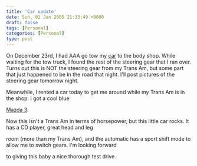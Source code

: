 ```yaml
---
title: 'Car update'
date: Sun, 02 Jan 2005 21:33:49 +0000
draft: false
tags: [Personal]
categories: [Personal]
type: post
---
```


On December 23rd, I had AAA go tow my [car](http://jroller.com/page/jmrodri/20041222) to the body shop. While waiting for the tow truck, I found the rest of the steering gear that I ran over. Turns out this is NOT the steering gear from my Trans Am, but some part that just happened to be in the road that night. I'll post pictures of the steering gear tomorrow night.

Meanwhile, I rented a car today to get me around while my Trans Am is in the shop. I got a cool blue

[Mazda 3](http://www.mazdausa.com/MusaWeb/displayPage.action?pageParameter=modelsSpecs&vehicleCode=MZ3).

Now this isn't a Trans Am in terms of horsepower, but this little car rocks. It has a CD player, great head and leg

room (more than my Trans Am), and the automatic has a sport shift mode to allow me to switch gears. I'm looking forward

to giving this baby a nice thorough test drive.